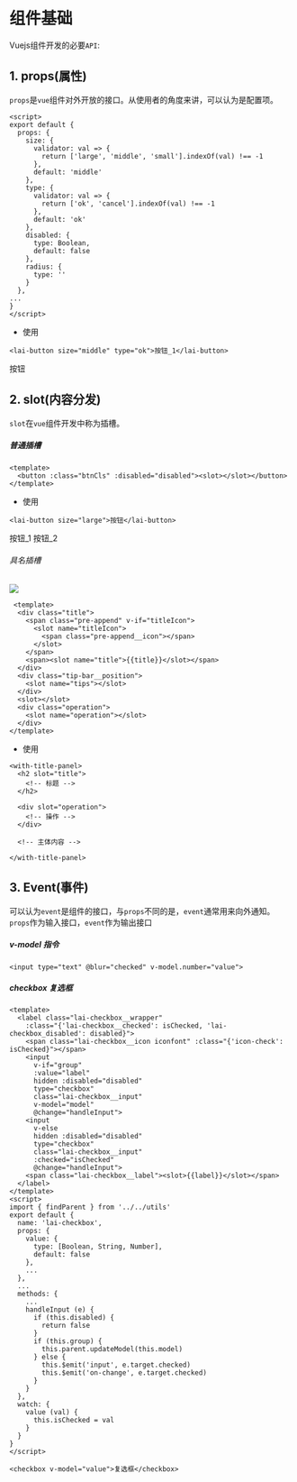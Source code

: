 # 组件基础

Vuejs组件开发的必要`API`:

## 1. props(属性)

`props`是`vue`组件对外开放的接口。从使用者的角度来讲，可以认为是配置项。

```vue
<script>
export default {
  props: {
    size: {
      validator: val => {
        return ['large', 'middle', 'small'].indexOf(val) !== -1
      },
      default: 'middle'
    },
    type: {
      validator: val => {
        return ['ok', 'cancel'].indexOf(val) !== -1
      },
      default: 'ok'
    },
    disabled: {
      type: Boolean,
      default: false
    },
    radius: {
      type: ''
    }
  },
...
}
</script>
```

* 使用

```vue
<lai-button size="middle" type="ok">按钮_1</lai-button>
```

<box>
  <lai-button size="middle" type="ok">按钮</lai-button>
</box>


## 2. slot(内容分发)

`slot`在`vue`组件开发中称为插槽。
##### 普通插槽

```vue
<template>
  <button :class="btnCls" :disabled="disabled"><slot></slot></button>
</template>
```

* 使用
```vue
<lai-button size="large">按钮</lai-button>
```

<box>
  <lai-button size="middle">按钮_1</lai-button>
  <lai-button size="middle">按钮_2</lai-button>
</box>

###### 具名插槽

![](/lai-ui/img/slot-demo.png)

```vue
 <template>
  <div class="title">
    <span class="pre-append" v-if="titleIcon">
      <slot name="titleIcon">
        <span class="pre-append__icon"></span>
      </slot>
    </span>
    <span><slot name="title">{{title}}</slot></span>
  </div>
  <div class="tip-bar__position">
    <slot name="tips"></slot>
  </div>
  <slot></slot>
  <div class="operation">
    <slot name="operation"></slot>
  </div>
</template>
```

* 使用
  
```vue
<with-title-panel>
  <h2 slot="title">
    <!-- 标题 -->
  </h2>

  <div slot="operation">
    <!-- 操作 -->
  </div>

  <!-- 主体内容 -->

</with-title-panel>
```
## 3. Event(事件)

可以认为`event`是组件的接口，与`props`不同的是，`event`通常用来向外通知。`props`作为输入接口，`event`作为输出接口

##### v-model 指令

```vue
<input type="text" @blur="checked" v-model.number="value">
```

<box>
<input-demo></input-demo>
</box>

##### checkbox 复选框

```vue
<template>
  <label class="lai-checkbox__wrapper" 
    :class="{'lai-checkbox__checked': isChecked, 'lai-checkbox_disabled': disabled}">
    <span class="lai-checkbox__icon iconfont" :class="{'icon-check': isChecked}"></span>
    <input 
      v-if="group"
      :value="label"
      hidden :disabled="disabled" 
      type="checkbox" 
      class="lai-checkbox__input" 
      v-model="model"
      @change="handleInput">
    <input 
      v-else
      hidden :disabled="disabled" 
      type="checkbox" 
      class="lai-checkbox__input" 
      :checked="isChecked" 
      @change="handleInput">
    <span class="lai-checkbox__label"><slot>{{label}}</slot></span>
  </label>
</template>
<script>
import { findParent } from '../../utils'
export default {
  name: 'lai-checkbox',
  props: {
    value: {
      type: [Boolean, String, Number],
      default: false
    },
    ...
  },
  ...
  methods: {
    ...
    handleInput (e) {
      if (this.disabled) {
        return false
      }
      if (this.group) {
        this.parent.updateModel(this.model)
      } else {
        this.$emit('input', e.target.checked)
        this.$emit('on-change', e.target.checked)
      }
    }
  },
  watch: {
    value (val) {
      this.isChecked = val
    }
  }
}
</script>

```

```vue
<checkbox v-model="value">复选框</checkbox>
```

<box>
<checkbox-demo></checkbox-demo>
</box>